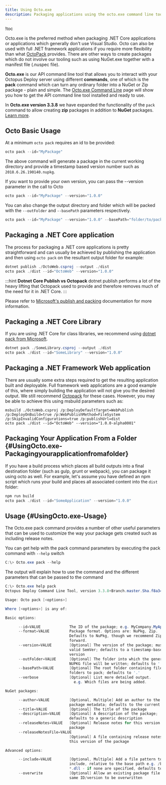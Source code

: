 ```yaml
---
title: Using Octo.exe
description: Packaging applications using the octo.exe command line tool for use in your deployments.
---
```


!toc

Octo.exe is the preferred method when packaging .NET Core applications or applications which generally don't use Visual Studio. Octo can also be used with full .NET framework applications if you require more flexibility than what [OctoPack](/docs/packaging-applications/creating-packages/nuget-packages/using-octopack/index.md) provides. There are other ways to create packages which do not involve our tooling such as using NuGet.exe together with a manifest file (.nuspec file).

 **Octo.exe** is our API command line tool that allows you to interact with your Octopus Deploy server using different **commands**, one of which is the **pack** command which can turn any ordinary folder into a NuGet or Zip package - plain and simple. The [Octo.exe Command Line](/docs/api-and-integration/octo.exe-command-line/index.md) page will show you how to get the API command line tool installed and ready to use.

In **Octo.exe version 3.3.8** we have expanded the functionality of the `pack` command to allow creating **zip** packages in addition to **NuGet** packages. [Learn more](/docs/packaging-applications/creating-packages/creating-zip-packages.md).

## Octo Basic Usage
At a minimum `octo pack` requires an id to be provided:

```powershell
octo pack --id="MyPackage"
```
The above command will generate a package in the current working directory and provide a timestamp based
version number such as `2018.6.26.190140.nupkg`.

If you want to provide your own version, you can pass the --version parameter in the call to Octo
```powershell
octo pack --id="MyPackage" --version="1.0.0"
```
You can also change the output directory and folder which will be packed with the `--outFolder` and `--basePath` parameters respectively.
```powershell
octo pack --id="MyPackage" --version="1.0.0" --basePath="folder/to/pack" --outFolder="destination/folder/path"
```

## Packaging a .NET Core application
The process for packaging a .NET core applications is pretty straightforward and can usually be achieved by publishing the application and then using `octo pack` on the resultant output folder for example:

```powershell
dotnet publish ./OctoWeb.csproj --output ./dist
octo pack ./dist --id="OctoWeb" --version="1.0.0"
```
:::hint
**Dotnet Core Publish vs Octopack**
dotnet publish performs a lot of the heavy lifting that Octopack used to provide and therefore removes much of the need for it in .NET Core.
:::

Please refer to [Microsoft's publish and packing](/docs/deployment-examples/deploying-asp.net-core-web-applications/index.md#DeployoingASP.NETCoreWebApplications-PublishingandPackingtheWebsite) documentation for more information.

## Packaging a .NET Core Library
If you are using .NET Core for class libraries, we recommend using [dotnet pack from Microsoft](https://docs.microsoft.com/en-us/dotnet/core/tools/dotnet-pack).

```powershell
dotnet pack ./SomeLibrary.csproj --output ./dist
octo pack ./dist --id="SomeLibrary" --version="1.0.0"
```

## Packaging a .NET Framework Web application
There are usually some extra steps required to get the resulting application built and deployable. Full framework web applications are a good example of this, where simply building the application will not give you the desired output. We still recommend [Octopack](/docs/packaging-applications/creating-packages/nuget-packages/using-octopack/index.md) for these cases. However, you may be able to achieve this using msbuild parameters such as:
```
msbuild ./OctoWeb.csproj /p:DeployDefaultTarget=WebPublish /p:DeployOnBuild=true /p:WebPublishMethod=FileSystem /p:SkipInvalidConfigurations=true /p:publishUrl=dist
octo pack ./dist --id="OctoWeb" --version="1.0.0-alpha0001"
```

## Packaging Your Application From a Folder {#UsingOcto.exe-Packagingyourapplicationfromafolder}
If you have a build process which places all build outputs into a final destination folder (such as gulp, grunt or webpack), you can package it using octo as well. For example, let's assume you have defined an npm script which runs your build and places all associated content into the `dist` folder:
```powershell
npm run build
octo pack ./dist --id="SomeApplication" --version="1.0.0"
```
## Usage {#UsingOcto.exe-Usage}

The Octo.exe pack command provides a number of other useful parameters that can be used to customize the way your package gets created such as including release notes.

You can get help with the pack command parameters by executing the pack command with `--help` switch
```powershell
C:\> Octo.exe pack --help
```

The output will explain how to use the command and the different parameters that can be passed to the command

```powershell
C:\> Octo.exe help pack
Octopus Deploy Command Line Tool, version 3.3.8+Branch.master.Sha.f8a34fc6097785d7d382ddfaa9a7f009f29bc5fb

Usage: Octo pack [<options>]

Where [<options>] is any of:

Basic options:

      --id=VALUE             The ID of the package; e.g. MyCompany.MyApp
      --format=VALUE         Package format. Options are: NuPkg, Zip.
                             Defaults to NuPkg, though we recommend Zip going
                             forward.
      --version=VALUE        [Optional] The version of the package; must be a
                             valid SemVer; defaults to a timestamp-based
                             version
      --outFolder=VALUE      [Optional] The folder into which the generated
                             NUPKG file will be written; defaults to '.'
      --basePath=VALUE       [Optional] The root folder containing files and
                             folders to pack; defaults to '.'
      --verbose              [Optional] List more detailed output.
                               e.g. Which files are being added.

NuGet packages:

      --author=VALUE         [Optional, Multiple] Add an author to the
                             package metadata; defaults to the current user
      --title=VALUE          [Optional] The title of the package
      --description=VALUE    [Optional] A description of the package;
                             defaults to a generic description
      --releaseNotes=VALUE   [Optional] Release notes for this version of the
                             package
      --releaseNotesFile=VALUE
                             [Optional] A file containing release notes for
                             this version of the package

Advanced options:

      --include=VALUE        [Optional, Multiple] Add a file pattern to
                             include, relative to the base path e.g. /bin/-
                             *.dll - if none are specified, defaults to **
      --overwrite            [Optional] Allow an existing package file of the
                             same ID/version to be overwritten
```
